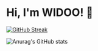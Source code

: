 # Hi, I'm WIDOO! 👋
[![GitHub Streak](http://github-readme-streak-stats.herokuapp.com?user=WLDOO)](https://git.io/streak-stats)

![Anurag's GitHub stats](https://github-readme-stats.vercel.app/api?username=WLDOO&show_icons=true&theme=radical)
